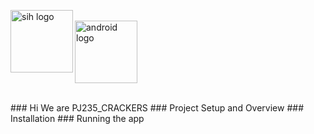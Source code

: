 <p align="center">

<a href="https://www.sih.gov.in/" target="_blank"><img align= "left" src="https://www.sih.gov.in/img1/SMART-INDIA-HACKATHON-2020.png" height="100" alt="sih logo"/></a>

<br/>
<a href="https://developer.android.com/studio/intro">
<img  src="https://www.gstatic.com/devrel-devsite/prod/va2f579f943e40687d02fe75a771878e054c901286ea550f8e49c5efb402dac68/android/images/lockup.svg" height= "100" alt="android logo"/></a>
<br/>
</p>
<br/>
### Hi We are PJ235_CRACKERS
### Project Setup and Overview 
### Installation
### Running the app

